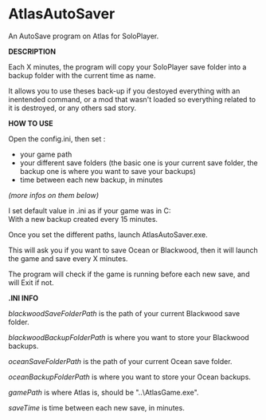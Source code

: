 # AtlasAutoSaver
An AutoSave program on Atlas for SoloPlayer.




**DESCRIPTION**


Each X minutes, the program will copy your SoloPlayer save folder into a backup folder with the current time as name.

It allows you to use theses back-up if you destoyed everything with an inentended command, or a mod that wasn't loaded so everything related to it is destroyed, or any others sad story.




**HOW TO USE**

Open the config.ini, then set :
  - your game path
  - your different save folders (the basic one is your current save folder, the backup one is where you want to save your backups)
  - time between each new backup, in minutes
 
 *(more infos on them below)*
  
I set default value in .ini as if your game was in C:\
With a new backup created every 15 minutes.

Once you set the different paths, launch AtlasAutoSaver.exe.

This will ask you if you want to save Ocean or Blackwood, then it will launch the game and save every X minutes.

The program will check if the game is running before each new save, and will Exit if not.




**.INI INFO**

*blackwoodSaveFolderPath* is the path of your current Blackwood save folder.

*blackwoodBackupFolderPath* is where you want to store your Blackwood backups.

*oceanSaveFolderPath* is the path of your current Ocean save folder.

*oceanBackupFolderPath* is where you want to store your Ocean backups.

*gamePath* is where Atlas is, should be "..\AtlasGame.exe".

*saveTime* is time between each new save, in minutes.
